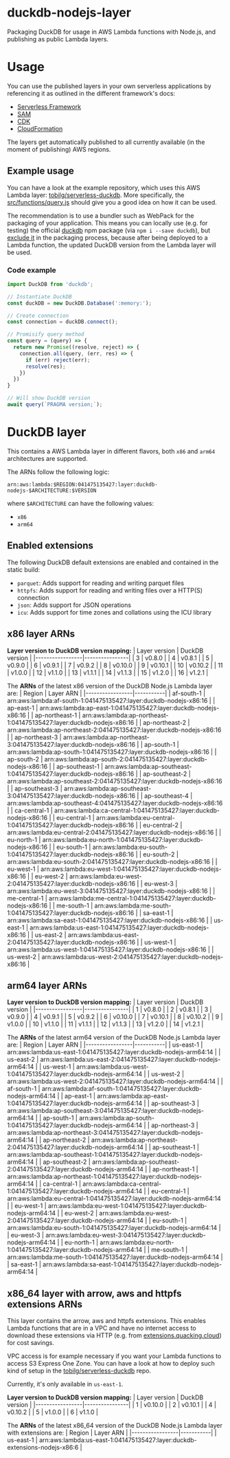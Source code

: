 # duckdb-nodejs-layer
Packaging DuckDB for usage in AWS Lambda functions with Node.js, and publishing as public Lambda layers.

# Usage
You can use the published layers in your own serverless applications by referencing it as outlined in the different framework's docs:

* [Serverless Framework](https://www.serverless.com/framework/docs/providers/aws/guide/serverless.yml/#functions)
* [SAM](https://aws.amazon.com/blogs/compute/working-with-aws-lambda-and-lambda-layers-in-aws-sam/)
* [CDK](https://docs.aws.amazon.com/cdk/api/v1/docs/aws-lambda-readme.html#layers)
* [CloudFormation](https://docs.aws.amazon.com/AWSCloudFormation/latest/UserGuide/aws-resource-lambda-function.html#cfn-lambda-function-layers)

The layers get automatically published to all currently available (in the moment of publishing) AWS regions.

## Example usage
You can have a look at the example repository, which uses this AWS Lambda layer: [tobilg/serverless-duckdb](https://github.com/tobilg/serverless-duckdb). More specifically, the [src/functions/query.js](https://github.com/tobilg/serverless-duckdb/blob/main/src/functions/query.js) should give you a good idea on how it can be used.

The recommendation is to use a bundler such as WebPack for the packaging of your application. This means you can locally use (e.g. for testing) the official [duckdb](https://www.npmjs.com/package/duckdb) npm package (via `npm i --save duckdb`), but [exclude it](https://github.com/tobilg/serverless-duckdb/blob/main/webpack.config.serverless.js#L27) in the packaging process, because after being deployed to a Lambda function, the updated DuckDB version from the Lambda layer will be used.

### Code example

```javascript
import DuckDB from 'duckdb';

// Instantiate DuckDB
const duckDB = new DuckDB.Database(':memory:');

// Create connection
const connection = duckDB.connect();

// Promisify query method
const query = (query) => {
  return new Promise((resolve, reject) => {
    connection.all(query, (err, res) => {
      if (err) reject(err);
      resolve(res);
    })
  })
}

// Will show DuckDB version
await query(`PRAGMA version;`);
```

# DuckDB layer
This contains a AWS Lambda layer in different flavors, both `x86` and `arm64` architectures are supported.

The ARNs follow the following logic:
```text
arn:aws:lambda:$REGION:041475135427:layer:duckdb-nodejs-$ARCHITECTURE:$VERSION
```

where `$ARCHITECTURE` can have the following values:

* `x86`
* `arm64`

## Enabled extensions
The following DuckDB default extensions are enabled and contained in the static build:

* `parquet`: Adds support for reading and writing parquet files
* `httpfs`: Adds support for reading and writing files over a HTTP(S) connection
* `json`: Adds support for JSON operations
* `icu`: Adds support for time zones and collations using the ICU library

## x86 layer ARNs

**Layer version to DuckDB version mapping:**
| Layer version   | DuckDB version |
|-----------------|----------------|
| 3               | v0.8.0         |
| 4               | v0.8.1         |
| 5               | v0.9.0         |
| 6               | v0.9.1         |
| 7               | v0.9.2         |
| 8               | v0.10.0        |
| 9               | v0.10.1        |
| 10              | v0.10.2        |
| 11              | v1.0.0         |
| 12              | v1.1.0         |
| 13              | v1.1.1         |
| 14              | v1.1.3         |
| 15              | v1.2.0         |
| 16              | v1.2.1         |

The **ARNs** of the latest x86 version of the DuckDB Node.js Lambda layer are:
| Region          | Layer ARN |
|-----------------|-----------|
| af-south-1 | arn:aws:lambda:af-south-1:041475135427:layer:duckdb-nodejs-x86:16 |
| ap-east-1 | arn:aws:lambda:ap-east-1:041475135427:layer:duckdb-nodejs-x86:16 |
| ap-northeast-1 | arn:aws:lambda:ap-northeast-1:041475135427:layer:duckdb-nodejs-x86:16 |
| ap-northeast-2 | arn:aws:lambda:ap-northeast-2:041475135427:layer:duckdb-nodejs-x86:16 |
| ap-northeast-3 | arn:aws:lambda:ap-northeast-3:041475135427:layer:duckdb-nodejs-x86:16 |
| ap-south-1 | arn:aws:lambda:ap-south-1:041475135427:layer:duckdb-nodejs-x86:16 |
| ap-south-2 | arn:aws:lambda:ap-south-2:041475135427:layer:duckdb-nodejs-x86:16 |
| ap-southeast-1 | arn:aws:lambda:ap-southeast-1:041475135427:layer:duckdb-nodejs-x86:16 |
| ap-southeast-2 | arn:aws:lambda:ap-southeast-2:041475135427:layer:duckdb-nodejs-x86:16 |
| ap-southeast-3 | arn:aws:lambda:ap-southeast-3:041475135427:layer:duckdb-nodejs-x86:16 |
| ap-southeast-4 | arn:aws:lambda:ap-southeast-4:041475135427:layer:duckdb-nodejs-x86:16 |
| ca-central-1 | arn:aws:lambda:ca-central-1:041475135427:layer:duckdb-nodejs-x86:16 |
| eu-central-1 | arn:aws:lambda:eu-central-1:041475135427:layer:duckdb-nodejs-x86:16 |
| eu-central-2 | arn:aws:lambda:eu-central-2:041475135427:layer:duckdb-nodejs-x86:16 |
| eu-north-1 | arn:aws:lambda:eu-north-1:041475135427:layer:duckdb-nodejs-x86:16 |
| eu-south-1 | arn:aws:lambda:eu-south-1:041475135427:layer:duckdb-nodejs-x86:16 |
| eu-south-2 | arn:aws:lambda:eu-south-2:041475135427:layer:duckdb-nodejs-x86:16 |
| eu-west-1 | arn:aws:lambda:eu-west-1:041475135427:layer:duckdb-nodejs-x86:16 |
| eu-west-2 | arn:aws:lambda:eu-west-2:041475135427:layer:duckdb-nodejs-x86:16 |
| eu-west-3 | arn:aws:lambda:eu-west-3:041475135427:layer:duckdb-nodejs-x86:16 |
| me-central-1 | arn:aws:lambda:me-central-1:041475135427:layer:duckdb-nodejs-x86:16 |
| me-south-1 | arn:aws:lambda:me-south-1:041475135427:layer:duckdb-nodejs-x86:16 |
| sa-east-1 | arn:aws:lambda:sa-east-1:041475135427:layer:duckdb-nodejs-x86:16 |
| us-east-1 | arn:aws:lambda:us-east-1:041475135427:layer:duckdb-nodejs-x86:16 |
| us-east-2 | arn:aws:lambda:us-east-2:041475135427:layer:duckdb-nodejs-x86:16 |
| us-west-1 | arn:aws:lambda:us-west-1:041475135427:layer:duckdb-nodejs-x86:16 |
| us-west-2 | arn:aws:lambda:us-west-2:041475135427:layer:duckdb-nodejs-x86:16 |

## arm64 layer ARNs

**Layer version to DuckDB version mapping:**
| Layer version   | DuckDB version |
|-----------------|----------------|
| 1               | v0.8.0         |
| 2               | v0.8.1         |
| 3               | v0.9.0         |
| 4               | v0.9.1         |
| 5               | v0.9.2         |
| 6               | v0.10.0        |
| 7               | v0.10.1        |
| 8               | v0.10.2        |
| 9               | v1.0.0         |
| 10              | v1.1.0         |
| 11              | v1.1.1         |
| 12              | v1.1.3         |
| 13              | v1.2.0         |
| 14              | v1.2.1         |

The **ARNs** of the latest arm64 version of the DuckDB Node.js Lambda layer are:
| Region          | Layer ARN |
|-----------------|-----------|
| us-east-1 | arn:aws:lambda:us-east-1:041475135427:layer:duckdb-nodejs-arm64:14 |
| us-east-2 | arn:aws:lambda:us-east-2:041475135427:layer:duckdb-nodejs-arm64:14 |
| us-west-1 | arn:aws:lambda:us-west-1:041475135427:layer:duckdb-nodejs-arm64:14 |
| us-west-2 | arn:aws:lambda:us-west-2:041475135427:layer:duckdb-nodejs-arm64:14 |
| af-south-1 | arn:aws:lambda:af-south-1:041475135427:layer:duckdb-nodejs-arm64:14 |
| ap-east-1 | arn:aws:lambda:ap-east-1:041475135427:layer:duckdb-nodejs-arm64:14 |
| ap-southeast-3 | arn:aws:lambda:ap-southeast-3:041475135427:layer:duckdb-nodejs-arm64:14 |
| ap-south-1 | arn:aws:lambda:ap-south-1:041475135427:layer:duckdb-nodejs-arm64:14 |
| ap-northeast-3 | arn:aws:lambda:ap-northeast-3:041475135427:layer:duckdb-nodejs-arm64:14 |
| ap-northeast-2 | arn:aws:lambda:ap-northeast-2:041475135427:layer:duckdb-nodejs-arm64:14 |
| ap-southeast-1 | arn:aws:lambda:ap-southeast-1:041475135427:layer:duckdb-nodejs-arm64:14 |
| ap-southeast-2 | arn:aws:lambda:ap-southeast-2:041475135427:layer:duckdb-nodejs-arm64:14 |
| ap-northeast-1 | arn:aws:lambda:ap-northeast-1:041475135427:layer:duckdb-nodejs-arm64:14 |
| ca-central-1 | arn:aws:lambda:ca-central-1:041475135427:layer:duckdb-nodejs-arm64:14 |
| eu-central-1 | arn:aws:lambda:eu-central-1:041475135427:layer:duckdb-nodejs-arm64:14 |
| eu-west-1 | arn:aws:lambda:eu-west-1:041475135427:layer:duckdb-nodejs-arm64:14 |
| eu-west-2 | arn:aws:lambda:eu-west-2:041475135427:layer:duckdb-nodejs-arm64:14 |
| eu-south-1 | arn:aws:lambda:eu-south-1:041475135427:layer:duckdb-nodejs-arm64:14 |
| eu-west-3 | arn:aws:lambda:eu-west-3:041475135427:layer:duckdb-nodejs-arm64:14 |
| eu-north-1 | arn:aws:lambda:eu-north-1:041475135427:layer:duckdb-nodejs-arm64:14 |
| me-south-1 | arn:aws:lambda:me-south-1:041475135427:layer:duckdb-nodejs-arm64:14 |
| sa-east-1 | arn:aws:lambda:sa-east-1:041475135427:layer:duckdb-nodejs-arm64:14 |


## x86_64 layer with arrow, aws and httpfs extensions ARNs
This layer contains the arrow, aws and httpfs extensions. This enables Lambda functions that are in a VPC and have no internet access to download these extensions via HTTP (e.g. from [extensions.quacking.cloud](https://extensions.quacking.cloud)) for cost savings.

VPC access is for example necessary if you want your Lambda functions to access S3 Express One Zone. You can have a look at how to deploy such kind of setup in the [tobilg/serverless-duckdb](https://github.com/tobilg/serverless-duckdb/blob/main/serverless.yml#L112-L147) repo.

Currently, it's only available in `us-east-1`.

**Layer version to DuckDB version mapping:**
| Layer version   | DuckDB version |
|-----------------|----------------|
| 1               | v0.10.0        |
| 2               | v0.10.1        |
| 4               | v0.10.2        |
| 5               | v1.0.0         |
| 6               | v1.1.0         |

The **ARNs** of the latest x86_64 version of the DuckDB Node.js Lambda layer with extensions are:
| Region          | Layer ARN |
|-----------------|-----------|
| us-east-1 | arn:aws:lambda:us-east-1:041475135427:layer:duckdb-extensions-nodejs-x86:6 |
